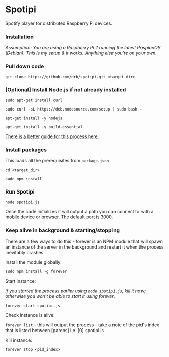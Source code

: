 # Spotipi
Spotify player for distributed Raspberry Pi devices.

### Installation

*Assumption: You are using a Raspberry Pi 2 running the latest RaspianOS (Debian). This is my setup & it works. Anything else you're on your own.*

### Pull down code

`git clone https://github.com/drb/spotipi.git <target_dir>`

### [Optional] Install Node.js if not already installed

`sudo apt-get install curl`

`sudo curl -sL https://deb.nodesource.com/setup | sudo bash -`

`apt-get install -y nodejs`

`apt-get install -y build-essential`

[There is a better guide for this process here.]( https://github.com/joyent/node/wiki/Installing-Node.js-via-package-manager#debian-and-ubuntu-based-linux-distributions)

### Install packages

This loads all the prerequisites from `package.json`

`cd <target_dir>`

`sudo npm install`

### Run Spotipi

`node spotipi.js`

Once the code initializes it will output a path you can connect to with a mobile device or browser. The default port is 3000.

### Keep alive in background & starting/stopping

There are a few ways to do this - forever is an NPM module that will spawn an instance of the server in the background and restart it when the process inevitably crashes.

Install the module globally:

`sudo npm install -g forever`

Start instance:

*if you started the process earlier using `node spotipi.js`, kill it now; otherwise you won't be able to start it using forever.*

`forever start spotipi.js`

Check instance is alive:

`forever list` - this will output the process - take a note of the pid's index that is listed between [parens] i.e. [0] spotipi.js

Kill instance:

`forever stop <pid_index>`

